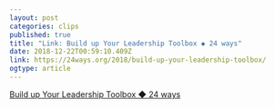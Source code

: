 ```yaml
---
layout: post 
categories: clips 
published: true 
title: "Link: Build up Your Leadership Toolbox ◆ 24 ways" 
date: 2018-12-22T00:59:10.409Z 
link: https://24ways.org/2018/build-up-your-leadership-toolbox/ 
ogtype: article 
---
```

[ Build up Your Leadership Toolbox ◆ 24 ways ]( https://24ways.org/2018/build-up-your-leadership-toolbox/ ) 
